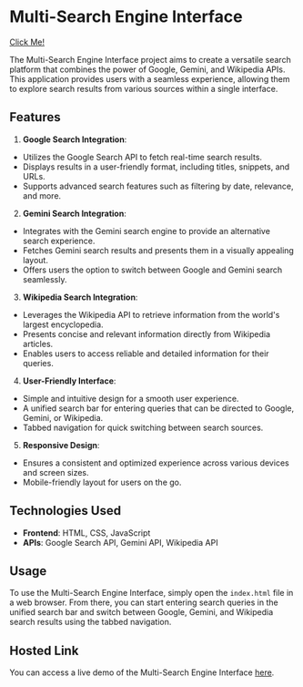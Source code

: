# Multi-Search Engine Interface
[Click Me!](https://jessicadollz.github.io/Multi-Search-Engine/index.html)

The Multi-Search Engine Interface project aims to create a versatile search platform that combines the power of Google, Gemini, and Wikipedia APIs. This application provides users with a seamless experience, allowing them to explore search results from various sources within a single interface.

## Features

1.  **Google Search Integration**:
   - Utilizes the Google Search API to fetch real-time search results.
   - Displays results in a user-friendly format, including titles, snippets, and URLs.
   - Supports advanced search features such as filtering by date, relevance, and more.

2.  **Gemini Search Integration**:
   - Integrates with the Gemini search engine to provide an alternative search experience.
   - Fetches Gemini search results and presents them in a visually appealing layout.
   - Offers users the option to switch between Google and Gemini search seamlessly.

3.  **Wikipedia Search Integration**:
   - Leverages the Wikipedia API to retrieve information from the world's largest encyclopedia.
   - Presents concise and relevant information directly from Wikipedia articles.
   - Enables users to access reliable and detailed information for their queries.

4. **User-Friendly Interface**:
- Simple and intuitive design for a smooth user experience.
- A unified search bar for entering queries that can be directed to Google, Gemini, or Wikipedia.
- Tabbed navigation for quick switching between search sources.

5. **Responsive Design**:
- Ensures a consistent and optimized experience across various devices and screen sizes.
- Mobile-friendly layout for users on the go.

## Technologies Used

- **Frontend**: HTML, CSS, JavaScript
- **APIs**: Google Search API, Gemini API, Wikipedia API

## Usage

To use the Multi-Search Engine Interface, simply open the `index.html` file in a web browser. From there, you can start entering search queries in the unified search bar and switch between Google, Gemini, and Wikipedia search results using the tabbed navigation.

## Hosted Link

You can access a live demo of the Multi-Search Engine Interface [here](https://jessicadollz.github.io/Multi-Search-Engine/index.html).

